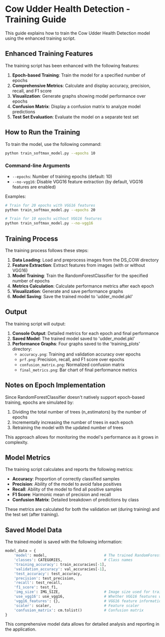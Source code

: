 # Cow Udder Health Detection - Training Guide

This guide explains how to train the Cow Udder Health Detection model using the enhanced training script.

## Enhanced Training Features

The training script has been enhanced with the following features:

1. **Epoch-based Training**: Train the model for a specified number of epochs
2. **Comprehensive Metrics**: Calculate and display accuracy, precision, recall, and F1 score
3. **Visualization**: Generate graphs showing model performance over epochs
4. **Confusion Matrix**: Display a confusion matrix to analyze model predictions
5. **Test Set Evaluation**: Evaluate the model on a separate test set

## How to Run the Training

To train the model, use the following command:

```bash
python train_softmax_model.py --epochs 10
```

### Command-line Arguments

- `--epochs`: Number of training epochs (default: 10)
- `--no-vgg16`: Disable VGG16 feature extraction (by default, VGG16 features are enabled)

Examples:

```bash
# Train for 20 epochs with VGG16 features
python train_softmax_model.py --epochs 20

# Train for 10 epochs without VGG16 features
python train_softmax_model.py --no-vgg16
```

## Training Process

The training process follows these steps:

1. **Data Loading**: Load and preprocess images from the DS_COW directory
2. **Feature Extraction**: Extract features from images (with or without VGG16)
3. **Model Training**: Train the RandomForestClassifier for the specified number of epochs
4. **Metrics Calculation**: Calculate performance metrics after each epoch
5. **Visualization**: Generate and save performance graphs
6. **Model Saving**: Save the trained model to 'udder_model.pkl'

## Output

The training script will output:

1. **Console Output**: Detailed metrics for each epoch and final performance
2. **Saved Model**: The trained model saved to 'udder_model.pkl'
3. **Performance Graphs**: Four graphs saved to the 'training_plots' directory:
   - `accuracy.png`: Training and validation accuracy over epochs
   - `prf.png`: Precision, recall, and F1 score over epochs
   - `confusion_matrix.png`: Normalized confusion matrix
   - `final_metrics.png`: Bar chart of final performance metrics

## Notes on Epoch Implementation

Since RandomForestClassifier doesn't natively support epoch-based training, epochs are simulated by:

1. Dividing the total number of trees (n_estimators) by the number of epochs
2. Incrementally increasing the number of trees in each epoch
3. Retraining the model with the updated number of trees

This approach allows for monitoring the model's performance as it grows in complexity.

## Model Metrics

The training script calculates and reports the following metrics:

- **Accuracy**: Proportion of correctly classified samples
- **Precision**: Ability of the model to avoid false positives
- **Recall**: Ability of the model to find all positive samples
- **F1 Score**: Harmonic mean of precision and recall
- **Confusion Matrix**: Detailed breakdown of predictions by class

These metrics are calculated for both the validation set (during training) and the test set (after training).

## Saved Model Data

The trained model is saved with the following information:

```python
model_data = {
    'model': model,                          # The trained RandomForestClassifier
    'classes': CATEGORIES,                   # Class names
    'training_accuracy': train_accuracies[-1],
    'validation_accuracy': val_accuracies[-1],
    'test_accuracy': test_accuracy,
    'precision': test_precision,
    'recall': test_recall,
    'f1_score': test_f1,
    'img_size': IMG_SIZE,                    # Image size used for training
    'use_vgg16': use_vgg16,                  # Whether VGG16 features were used
    'vgg16_features': {},                    # VGG16 feature information
    'scaler': scaler,                        # Feature scaler
    'confusion_matrix': cm.tolist()          # Confusion matrix
}
```

This comprehensive model data allows for detailed analysis and reporting in the application.
